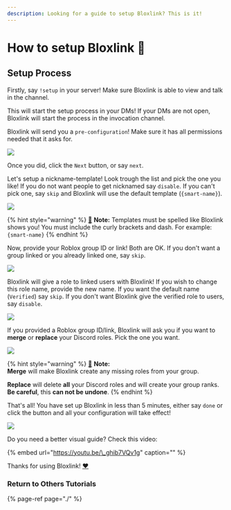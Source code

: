 ```yaml
---
description: Looking for a guide to setup Bloxlink? This is it!
---
```


# How to setup Bloxlink 🔨

## Setup Process

Firstly, say `!setup` in your server! Make sure Bloxlink is able to view and talk in the channel.

This will start the setup process in your DMs! If your DMs are not open, Bloxlink will start the process in the invocation channel.

Bloxlink will send you a `pre-configuration`! Make sure it has all permissions needed that it asks for.

![](https://dark.hates-this.place/f/T5ctXz.png)

Once you did, click the `Next` button, or say `next`.

Let's setup a nickname-template! Look trough the list and pick the one you like! If you do not want people to get nicknamed say `disable`. If you can't pick one, say `skip` and Bloxlink will use the default template \(`{smart-name}`\).

![](https://dark.hates-this.place/f/tYjTGt.png)

{% hint style="warning" %}
[🧠](https://emojipedia.org/brain/) **Note:** Templates must be spelled like Bloxlink shows you! You must include the curly brackets and dash. For example: `{smart-name}`
{% endhint %}

Now, provide your Roblox group ID or link! Both are OK. If you don't want a group linked or you already linked one, say `skip`.

![](https://dark.hates-this.place/f/5oO4U1.png)

Bloxlink will give a role to linked users with Bloxlink! If you wish to change this role name, provide the new name. If you want the default name \(`Verified`\) say `skip`. If you don't want Bloxlink give the verified role to users, say `disable`.

![](https://dark.hates-this.place/f/jJyAc8.png)

If you provided a Roblox group ID/link, Bloxlink will ask you if you want to **merge** or **replace** your Discord roles. Pick the one you want.

![](https://dark.hates-this.place/f/dXIojU.png)

{% hint style="warning" %}
[🧠](https://emojipedia.org/brain/) **Note:**   
**Merge** will make Bloxlink create any missing roles from your group.

**Replace** will delete **all** your Discord roles and will create your group ranks. **Be careful**, this **can not be undone**.
{% endhint %}

That's all! You have set up Bloxlink in less than 5 minutes, either say `done` or click the button and all your configuration will take effect!

![](https://dark.hates-this.place/f/zGrE4H.png)

Do you need a better visual guide? Check this video:

{% embed url="https://youtu.be/\_ghib7VQv1g" caption="" %}

Thanks for using Bloxlink! [❤️](https://emojipedia.org/red-heart/)

### Return to Others Tutorials

{% page-ref page="./" %}

